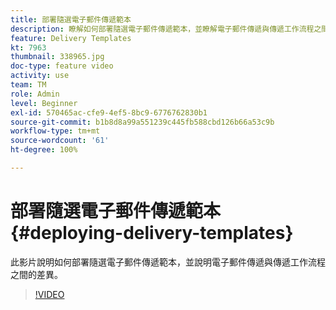 ```yaml
---
title: 部署隨選電子郵件傳遞範本
description: 瞭解如何部署隨選電子郵件傳遞範本，並瞭解電子郵件傳遞與傳遞工作流程之間的差異。
feature: Delivery Templates
kt: 7963
thumbnail: 338965.jpg
doc-type: feature video
activity: use
team: TM
role: Admin
level: Beginner
exl-id: 570465ac-cfe9-4ef5-8bc9-6776762830b1
source-git-commit: b1b8d8a99a551239c445fb588cbd126b66a53c9b
workflow-type: tm+mt
source-wordcount: '61'
ht-degree: 100%

---
```


# 部署隨選電子郵件傳遞範本 {#deploying-delivery-templates}

此影片說明如何部署隨選電子郵件傳遞範本，並說明電子郵件傳遞與傳遞工作流程之間的差異。

>[!VIDEO](https://video.tv.adobe.com/v/338965?quality=12&learn=on)
